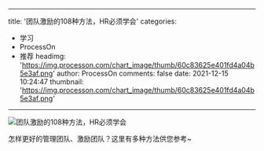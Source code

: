 
---
title: '团队激励的108种方法，HR必须学会'
categories: 
 - 学习
 - ProcessOn
 - 推荐
headimg: 'https://img.processon.com/chart_image/thumb/60c83625e401fd4a04b5e3af.png'
author: ProcessOn
comments: false
date: 2021-12-15 10:24:47
thumbnail: 'https://img.processon.com/chart_image/thumb/60c83625e401fd4a04b5e3af.png'
---

<div>   
<img class="thumb" alt="团队激励的108种方法，HR必须学会" src="https://img.processon.com/chart_image/thumb/60c83625e401fd4a04b5e3af.png" referrerpolicy="no-referrer">
<p>怎样更好的管理团队、激励团队？这里有多种方法供您参考~</p>  
</div>
            